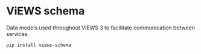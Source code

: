 
# ViEWS schema

Data models used throughout ViEWS 3 to facilitate communication between services.

```
pip install views-schema
```

